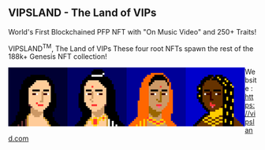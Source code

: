 ## VIPSLAND - The Land of VIPs

<!--

**Here are some ideas to get you started:**

🙋‍♀️ A short introduction - what is your organization all about?
🌈 Contribution guidelines - how can the community get involved?
👩‍💻 Useful resources - where can the community find your docs? Is there anything else the community should know?
🍿 Fun facts - what does your team eat for breakfast?
🧙 Remember, you can do mighty things with the power of [Markdown](https://docs.github.com/github/writing-on-github/getting-started-with-writing-and-formatting-on-github/basic-writing-and-formatting-syntax)
-->
World's First Blockchained PFP NFT with "On Music Video" and 250+ Traits!

VIPSLAND<sup>TM</sup>, The Land of VIPs
These four root NFTs spawn the rest of the 188k+ Genesis NFT collection!

<img src="https://github.com/vipsland/main/blob/main/moolahlisa.png" height=120 align=left>
<img src="https://github.com/vipsland/main/blob/main/jadelisa.png" height=120 align=left>
<img src="https://github.com/vipsland/main/blob/main/shrilisa.png" height=120 align=left>
<img src="https://github.com/vipsland/main/blob/main/amarelisa.png" height=120 align=left>

Website : https://vipsland.com

